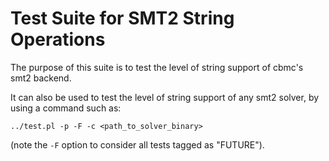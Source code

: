 Test Suite for SMT2 String Operations
=====================================

The purpose of this suite is to test the level of string support of cbmc's smt2
backend.

It can also be used to test the level of string support of any smt2 solver, by
using a command such as:
```
../test.pl -p -F -c <path_to_solver_binary>
```

(note the `-F` option to consider all tests tagged as "FUTURE").

